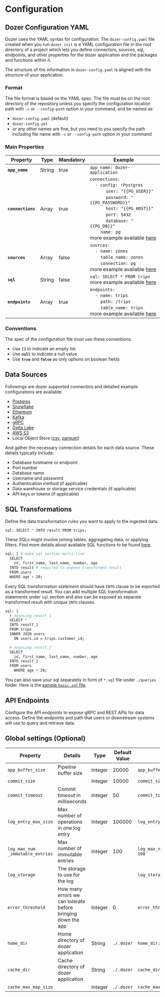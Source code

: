 # Configuration

## Dozer Configuration YAML

Dozer uses the YAML syntax for configuration. The `dozer-config.yaml`
file created when you run `dozer init` is a YAML configuration file in the root directory of a project which lets you define connectors, sources, sql, endpoints, and other properties for the dozer application and the packages and functions within it.

The structure of the information in `dozer-config.yaml` is aligned with the structure of your application.

### Format
The file format is based on the YAML spec. The file must be on the root directory of the repository unless you specify the configuration location path with `-c` or `--config-path` option in your command, and be named as:

- `dozer-config.yaml` (default)
- `dozer-config.yml`
- or any other names are fine, but you need to you specify the path including file name with `-c` or `--config-path` option in your command

### Main Properties

| Property          | Type   | Mandatory | Example                                                                                                                                                                                                                                                                                                                                                                                                                                                                                                                                                                                                                                                                                        |
|-------------------|--------|-----------|------------------------------------------------------------------------------------------------------------------------------------------------------------------------------------------------------------------------------------------------------------------------------------------------------------------------------------------------------------------------------------------------------------------------------------------------------------------------------------------------------------------------------------------------------------------------------------------------------------------------------------------------------------------------------------------------|
| **`app_name`**    | String | true      | `app_name: dozer-application`                                                                                                                                                                                                                                                                                                                                                                                                                                                                                                                                                                                                                                                                  |
| **`connections`** | Array  | true      | `connections: ` <br/>&nbsp;&nbsp;&nbsp;&nbsp;`- config: !Postgres` <br/>&nbsp;&nbsp;&nbsp;&nbsp;&nbsp;&nbsp;&nbsp;&nbsp;&nbsp;&nbsp;&nbsp;&nbsp;`user: "{{PG_USER}}"`<br/>&nbsp;&nbsp;&nbsp;&nbsp;&nbsp;&nbsp;&nbsp;&nbsp;&nbsp;&nbsp;&nbsp;&nbsp;`password: "{{PG_PASSWORD}}"`<br/>&nbsp;&nbsp;&nbsp;&nbsp;&nbsp;&nbsp;&nbsp;&nbsp;&nbsp;&nbsp;&nbsp;&nbsp;`host: "{{PG_HOST}}"`<br/>&nbsp;&nbsp;&nbsp;&nbsp;&nbsp;&nbsp;&nbsp;&nbsp;&nbsp;&nbsp;&nbsp;&nbsp;`port: 5432`<br/>&nbsp;&nbsp;&nbsp;&nbsp;&nbsp;&nbsp;&nbsp;&nbsp;&nbsp;&nbsp;&nbsp;&nbsp;`database: "{{PG_DB}}"`<br/>&nbsp;&nbsp;&nbsp;&nbsp;&nbsp;&nbsp;&nbsp;&nbsp;`name: pg`<br/>more example available [here](#data-sources) |
| **`sources`**     | Array  | false     | `sources: ` <br/>&nbsp;&nbsp;&nbsp;&nbsp;`- name: zones` <br/>&nbsp;&nbsp;&nbsp;&nbsp;&nbsp;&nbsp;&nbsp;&nbsp;`table_name: zones` <br/>&nbsp;&nbsp;&nbsp;&nbsp;&nbsp;&nbsp;&nbsp;&nbsp;`connection: pg`<br/>more example available [here](#data-sources)                                                                                                                                                                                                                                                                                                                                                                                                                                       |
| **`sql`**         | String | false     | `sql: SELECT * FROM trips`<br/>more example available [here](#sql-transformations)                                                                                                                                                                                                                                                                                                                                                                                                                                                                                                                                                                                                             |
| **`endpoints`**   | Array  | true      | `endpoints: `<br/>&nbsp;&nbsp;&nbsp;&nbsp;`- name: trips` <br/>&nbsp;&nbsp;&nbsp;&nbsp;&nbsp;&nbsp;&nbsp;&nbsp;`path: /trips` <br/>&nbsp;&nbsp;&nbsp;&nbsp;&nbsp;&nbsp;&nbsp;&nbsp;`table_name: trips`<br/>more example available [here](#api-endpoints)                                                                                                                                                                                                                                                                                                                                                                                                                                       |

### Conventions
The spec of the configuration file must use these conventions.

- Use **`[]`** to indicate an empty list
- Use **`null`** to indicate a null value
- Use **`true`** and **`false`** as only options on boolean fields


## Data Sources

Followings are dozer supported connectors and detailed example configurations are available:
- [Postgres](/docs/configuration/sources/postgres#configuration)
- [Snowflake](/docs/configuration/sources/snowflake#configuration)
- [Ethereum](/docs/configuration/sources/ethereum#configuration)
- [Kafka](/docs/configuration/sources/kafka#configuration)
- [gRPC](/docs/configuration/sources/grpc#configuration)
- [Delta Lake](/docs/configuration/sources/object-stores/formats/deltalake#configuration)
- [AWS S3](/docs/configuration/sources/object-stores/types/aws-s3#configuration)
- Local Object Store ([csv](/docs/configuration/sources/object-stores/formats/csv#configuration), [parquet](/docs/configuration/sources/object-stores/formats/parquet#configuration))

And gather the necessary connection details for each data source. These details typically include:
- Database hostname or endpoint
- Port number
- Database name
- Username and password
- Authentication method (if applicable)
- Data warehouse or storage service credentials (if applicable)
- API keys or tokens (if applicable)

## SQL Transformations

Define the data transformation rules you want to apply to the ingested data. 

```bash
sql: SELECT * INTO result FROM trips;
```

These SQLs might involve joining tables, aggregating data, or applying filters. Find more details about available SQL functions to be found [here](/docs/transforming-data).

```bash
sql: | # make sql section multi-line
  SELECT 
    id, first_name, last_name, number, age
  INTO result # required to expose transformed result
  FROM users
  WHERE age > 20;
```

Every SQL transformation statement should have `INTO` clause to be exported as a transformed result.
You can add multiple SQL transformation statements under `sql` section and also can be exposed as separate transformed result with unique `INTO` clauses.

```bash
sql: |
  # exposing result_1
  SELECT * 
  INTO result_1 
  FROM trips
  INNER JOIN users
    ON users.id = trips.customer_id;

  # exposing result_2
  SELECT 
    id, first_name, last_name, number, age
  INTO result_2
  FROM users
    WHERE age > 20;
```
You can also save your sql separately in form of `*.sql` file under `./queries` folder. Here is the [sample `basic.sql` file](@site/static/docs/basic.sql).

## API Endpoints

Configure the API endpoints to expose gRPC and REST APIs for data access. Define the endpoints and path that users or downstream systems will use to query and retrieve data.


## Global settings (Optional)

| Property                               | Details                                                      | Type    | Default Value | Example                              |
|----------------------------------------|--------------------------------------------------------------|---------|---------------|--------------------------------------|
| `app_buffer_size`                      | Pipeline buffer size                                         | Integer | 20000         | `app_buffer_size: 50000`             |
| `commit_size`                          |                                                              | Integer | 10000         | `commit_size: 100`                   |
| `commit_timeout`                       | Commit timeout in milliseconds                               | Integer | 50            | `commit_timeout: 1000`               |
| `log_entry_max_size`                   | Max number of operations in one log entry                    | Integer | 100000        | `log_entry_max_size: 100000`         |
| `log_max_num`<br/>`_immutable_entries` | Max number of immutable entries                              | Integer | 100           | `log_max_num_immutable_entries: 100` |
| `log_storage`                          | The storage to use for the log                               |         |               | `log_storage: `                      |
| `error_threshold`                      | How many errors we can tolerate before bringing down the app | Integer | 0             | `error_threshold: 10`                |
| `home_dir`                             | Home directory of dozer application                          | String  | `./.dozer`    | `home_dir: ./.dozer`                 |
| `cache_dir`                            | Cache directory of dozer application                         | String  | `./.dozer`    | `cache_dir: ./.dozer`                |
| `cache_max_map_size`                   |                                                              | Integer | `./.dozer`    | `cache_max_map_size: 8589934592`     |
